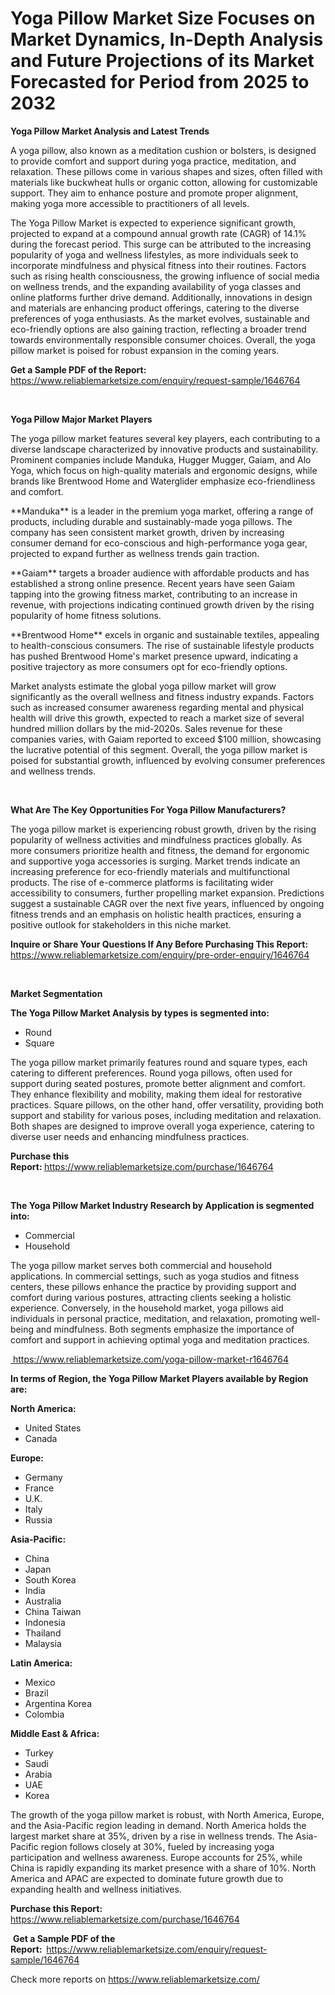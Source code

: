 <p><h1>Yoga Pillow Market Size Focuses on Market Dynamics, In-Depth Analysis and Future Projections of its Market Forecasted for Period from 2025 to 2032</h1></p><p><strong>Yoga Pillow Market Analysis and Latest Trends</strong></p>
<p><p>A yoga pillow, also known as a meditation cushion or bolsters, is designed to provide comfort and support during yoga practice, meditation, and relaxation. These pillows come in various shapes and sizes, often filled with materials like buckwheat hulls or organic cotton, allowing for customizable support. They aim to enhance posture and promote proper alignment, making yoga more accessible to practitioners of all levels.</p><p>The Yoga Pillow Market is expected to experience significant growth, projected to expand at a compound annual growth rate (CAGR) of 14.1% during the forecast period. This surge can be attributed to the increasing popularity of yoga and wellness lifestyles, as more individuals seek to incorporate mindfulness and physical fitness into their routines. Factors such as rising health consciousness, the growing influence of social media on wellness trends, and the expanding availability of yoga classes and online platforms further drive demand. Additionally, innovations in design and materials are enhancing product offerings, catering to the diverse preferences of yoga enthusiasts. As the market evolves, sustainable and eco-friendly options are also gaining traction, reflecting a broader trend towards environmentally responsible consumer choices. Overall, the yoga pillow market is poised for robust expansion in the coming years.</p></p>
<p><strong>Get a Sample PDF of the Report:&nbsp;</strong> <a href="https://www.reliablemarketsize.com/enquiry/request-sample/1646764?utm_campaign=3166&utm_medium=2&utm_source=Github&utm_content=ia&utm_term=05042025&utm_id=yoga-pillow">https://www.reliablemarketsize.com/enquiry/request-sample/1646764</a></p>
<p>&nbsp;</p>
<p><strong>Yoga Pillow Major Market Players</strong></p>
<p><p>The yoga pillow market features several key players, each contributing to a diverse landscape characterized by innovative products and sustainability. Prominent companies include Manduka, Hugger Mugger, Gaiam, and Alo Yoga, which focus on high-quality materials and ergonomic designs, while brands like Brentwood Home and Waterglider emphasize eco-friendliness and comfort.</p><p>**Manduka** is a leader in the premium yoga market, offering a range of products, including durable and sustainably-made yoga pillows. The company has seen consistent market growth, driven by increasing consumer demand for eco-conscious and high-performance yoga gear, projected to expand further as wellness trends gain traction.</p><p>**Gaiam** targets a broader audience with affordable products and has established a strong online presence. Recent years have seen Gaiam tapping into the growing fitness market, contributing to an increase in revenue, with projections indicating continued growth driven by the rising popularity of home fitness solutions.</p><p>**Brentwood Home** excels in organic and sustainable textiles, appealing to health-conscious consumers. The rise of sustainable lifestyle products has pushed Brentwood Home's market presence upward, indicating a positive trajectory as more consumers opt for eco-friendly options.</p><p>Market analysts estimate the global yoga pillow market will grow significantly as the overall wellness and fitness industry expands. Factors such as increased consumer awareness regarding mental and physical health will drive this growth, expected to reach a market size of several hundred million dollars by the mid-2020s. Sales revenue for these companies varies, with Gaiam reported to exceed $100 million, showcasing the lucrative potential of this segment. Overall, the yoga pillow market is poised for substantial growth, influenced by evolving consumer preferences and wellness trends.</p></p>
<p>&nbsp;</p>
<p><strong>What Are The Key Opportunities For Yoga Pillow Manufacturers?</strong></p>
<p><p>The yoga pillow market is experiencing robust growth, driven by the rising popularity of wellness activities and mindfulness practices globally. As more consumers prioritize health and fitness, the demand for ergonomic and supportive yoga accessories is surging. Market trends indicate an increasing preference for eco-friendly materials and multifunctional products. The rise of e-commerce platforms is facilitating wider accessibility to consumers, further propelling market expansion. Predictions suggest a sustainable CAGR over the next five years, influenced by ongoing fitness trends and an emphasis on holistic health practices, ensuring a positive outlook for stakeholders in this niche market.</p></p>
<p><strong>Inquire or Share Your Questions If Any Before Purchasing This Report:</strong> <a href="https://www.reliablemarketsize.com/enquiry/pre-order-enquiry/1646764?utm_campaign=3166&utm_medium=2&utm_source=Github&utm_content=ia&utm_term=05042025&utm_id=yoga-pillow">https://www.reliablemarketsize.com/enquiry/pre-order-enquiry/1646764</a></p>
<p>&nbsp;</p>
<p><strong>Market Segmentation</strong></p>
<p><strong>The Yoga Pillow Market Analysis by types is segmented into:</strong></p>
<p><ul><li>Round</li><li>Square</li></ul></p>
<p><p>The yoga pillow market primarily features round and square types, each catering to different preferences. Round yoga pillows, often used for support during seated postures, promote better alignment and comfort. They enhance flexibility and mobility, making them ideal for restorative practices. Square pillows, on the other hand, offer versatility, providing both support and stability for various poses, including meditation and relaxation. Both shapes are designed to improve overall yoga experience, catering to diverse user needs and enhancing mindfulness practices.</p></p>
<p><strong>Purchase this Report:&nbsp;</strong><a href="https://www.reliablemarketsize.com/purchase/1646764?utm_campaign=3166&utm_medium=2&utm_source=Github&utm_content=ia&utm_term=05042025&utm_id=yoga-pillow">https://www.reliablemarketsize.com/purchase/1646764</a></p>
<p>&nbsp;</p>
<p><strong>The Yoga Pillow Market Industry Research by Application is segmented into:</strong></p>
<p><ul><li>Commercial</li><li>Household</li></ul></p>
<p><p>The yoga pillow market serves both commercial and household applications. In commercial settings, such as yoga studios and fitness centers, these pillows enhance the practice by providing support and comfort during various postures, attracting clients seeking a holistic experience. Conversely, in the household market, yoga pillows aid individuals in personal practice, meditation, and relaxation, promoting well-being and mindfulness. Both segments emphasize the importance of comfort and support in achieving optimal yoga and meditation practices.</p></p>
<p><a href="https://www.reliablemarketsize.com/yoga-pillow-market-r1646764?utm_campaign=3166&utm_medium=2&utm_source=Github&utm_content=ia&utm_term=05042025&utm_id=yoga-pillow">&nbsp;https://www.reliablemarketsize.com/yoga-pillow-market-r1646764</a></p>
<p><strong>In terms of Region, the Yoga Pillow Market Players available by Region are:</strong></p>
<p>
    <p> <strong> North America: </strong>
        <ul>
            <li>United States</li>
            <li>Canada</li>
        </ul>
        </p> 
    <p> <strong> Europe: </strong>
        <ul>
            <li>Germany</li>
            <li>France</li>
            <li>U.K.</li>
            <li>Italy</li>
            <li>Russia</li>
        </ul>
        </p> 
    <p> <strong> Asia-Pacific: </strong>
        <ul>
            <li>China</li>
            <li>Japan</li>
            <li>South Korea</li>
            <li>India</li>
            <li>Australia</li>
            <li>China Taiwan</li>
            <li>Indonesia</li>
            <li>Thailand</li>
            <li>Malaysia</li>
        </ul>
        </p> 
    <p> <strong> Latin America: </strong>
        <ul>
            <li>Mexico</li>
            <li>Brazil</li>
            <li>Argentina Korea</li>
            <li>Colombia</li>
        </ul>
        </p> 
    <p> <strong> Middle East & Africa: </strong>
        <ul>
            <li>Turkey</li>
            <li>Saudi</li>
            <li>Arabia</li>
            <li>UAE</li>
            <li>Korea</li>
        </ul>
    </p>
    </p>
<p><p>The growth of the yoga pillow market is robust, with North America, Europe, and the Asia-Pacific region leading in demand. North America holds the largest market share at 35%, driven by a rise in wellness trends. The Asia-Pacific region follows closely at 30%, fueled by increasing yoga participation and wellness awareness. Europe accounts for 25%, while China is rapidly expanding its market presence with a share of 10%. North America and APAC are expected to dominate future growth due to expanding health and wellness initiatives.</p></p>
<p><strong>Purchase this Report: </strong><a href="https://www.reliablemarketsize.com/purchase/1646764?utm_campaign=3166&utm_medium=2&utm_source=Github&utm_content=ia&utm_term=05042025&utm_id=yoga-pillow">https://www.reliablemarketsize.com/purchase/1646764</a></p>
<p>&nbsp;<strong>Get a Sample PDF of the Report:&nbsp;&nbsp;</strong><a href="https://www.reliablemarketsize.com/enquiry/request-sample/1646764?utm_campaign=3166&utm_medium=2&utm_source=Github&utm_content=ia&utm_term=05042025&utm_id=yoga-pillow">https://www.reliablemarketsize.com/enquiry/request-sample/1646764</a></p>
<p><strong></strong></p>
<p>Check more reports on <a href="https://www.reliablemarketsize.com/?utm_campaign=3166&utm_medium=2&utm_source=Github&utm_content=ia&utm_term=05042025&utm_id=yoga-pillow">https://www.reliablemarketsize.com/</a></p>